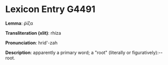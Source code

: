 # Lexicon Entry G4491

**Lemma**: ῥίζα

**Transliteration (xlit)**: rhíza

**Pronunciation**: hrid'-zah

**Description**:
apparently a primary word; a "root" (literally or figuratively):--root.
